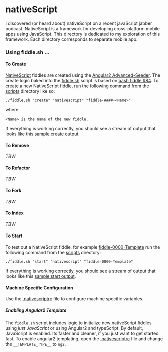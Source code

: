 nativeScript
======

I discovered (or heard about) nativeScript on a recent javaScript jabber podcast.  NativeScript is a
framework for developing cross-platform mobile apps using JavaScript.  This directory is dedicated
to my exploration of this framework.  Each directory corresponds to separate mobile app.


### Using fiddle.sh ...

#### To Create

[NativeScript](../nativeScript) fiddles are created using the [Angular2 Advanced-Seeder](https://github.com/NathanWalker/angular2-seed-advanced). The create logic baked into
the [fiddle.sh](../../scripts/fiddle.sh) script is based on [bash fiddle #84](../bash/fiddle-0084-NativeScript).  To create a new NativeScript
fiddle, run the following command from the [scripts](../../scripts) directory like so:

    ./fiddle.sh "create" "nativescript" "fiddle-####-<Name>"

where:

    <Name> is the name of the new fiddle.

If everything is working correctly, you should see a stream of output that looks like this [sample create output](create.markdown).

#### To Remove

_TBW_

#### To Refactor

_TBW_

#### To Fork

_TBW_

#### To Index

_TBW_

#### To Start

To test out a NativeScript fiddle, for example [fiddle-0000-Template](fiddle-0000-Template) run the following command from the
[scripts](../../scripts) directory:

    ./fiddle.sh "start" "nativescript" "fiddle-0000-Template"

If everything is working correctly, you should see a stream of output that looks like this [sample start output](start.markdown).


#### Machine Specific Configuration

Use the [.nativescriptrc](../../scripts/bin/nativescript/.nativescriptrc) file to configure machine specific variables.

##### Enabling Angular2 Template

The `fiddle.sh` script includes logic to initialize new nativeScript fiddles using _just JavaScript_ or using Angular2 and typeScript.
By default, JavaScript is enabled. Its faster and cleaner, if you just want to get started fast.  To enable angular2 templating, open the [.nativescriptrc](../../scripts/bin/nativescript/.nativescriptrc) file
and change the `__TEMPLATE_TYPE__` to `ng2`.

